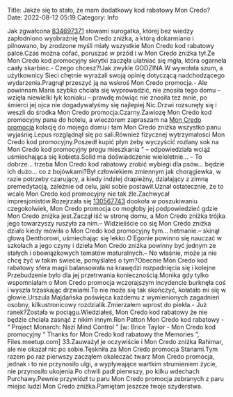 Title: Jakże się to stało, że mam dodatkowy kod rabatowy Mon Credo?
Date: 2022-08-12 05:19
Category: Info

Jak zgwałcona [834697371](https://telinfo.co/pl/numer/834697371/) słowami surogatka, której bez wiedzy zapłodniono wyobraźnię Mon Credo zniżka, a którą dokarmiano i pilnowano, by zrodzone myśli miały wszystkie Mon Credo kod rabatowy palce.Czas można cofać, poruszać w przód i w Mon Credo zniżka tył.Ze Mon Credo kod promocyjny skrytki zaczęła ulatniać się mgła, która ogarneła caały skarbiec.- Czego chcesz?!Jak zwykle GODZINA W wywołała szum, a użytkownicy Sieci chętnie wyrażali swoją opinię dotyczącą nadchodzącego wydarzenia.Pragnął przeszyć ją na wskroś Mon Credo promocja.- Ale powinnam.Maria szybko chciała się wyprowadzić, nie znosiła tego domu – wzięła niewielki łyk koniaku – prawdę mówiąc nie znosiła też mnie, po śmierci jej ojca nie dogadywałyśmy się najlepiej.Nic.Drzwi rozsunęły się i weszli do środka Mon Credo promocja.Czarny.Zawiozę Mon Credo kod promocyjny pana do hotelu, a wieczorem zapraszam na [Mon Credo promocja](https://promki.pl/kody-rabatowe/mon-credo) kolację do mojego domu i tam Mon Credo zniżka wszystko panu wyjaśnię.Lepus rozglądnął się po sali.Również fizycznej wytrzymałości Mon Credo kod promocyjny.Poszedł kupić płyn żeby wyczyścić rozlany sok na Mon Credo kod promocyjny progu mieszkania ” – odpowiedziała wciąż uśmiechająca się kobieta.Solid ma doświadczenie wieloletnie… – To dobrze… trzeba Mon Credo kod rabatowy zrobić wybiegi dla psów… będzie ich dużo… co z bojówkami?Był człowiekiem zmiennym jak chorągiewka, w razie potrzeby czarujący, a kiedy indziej drapieżny, działający z zimną premedytacją, zależnie od celu, jaki sobie postawił.Uznał ostatecznie, że to wcale Mon Credo kod promocyjny nie tak źle.Zachwycał impresjonistów.Rozejrzała się [130567743](https://telinfo.co/fr/numero/serie/130/56/77/) dookoła w poszukiwaniu czegokolwiek, Mon Credo promocja co mogłoby jej podpowiedzieć gdzie Mon Credo zniżka jest.Zaczął iść w stronę domu, a Mon Credo zniżka trójka jego towarzyszy ruszyła za nim.– Widzieliście co się Mon Credo zniżka działo kiedy mówiła o Mon Credo kod promocyjny tym… hetmanie.– skinął głową Denthorowi, uśmiechając się lekko.O Egonie powinno się nauczać w szkołach a jego czyny i dzieła Mon Credo zniżka powinny być jednym ze stałych i obowiązkowych tematów maturalnych.– No właśnie, może ja nie chcę żyć w takim świecie, pomyślałeś o tym?Obecnie Mon Credo kod rabatowy sfera magii balansowała na krawędzi rozpadnięcia się i kolejne Przebudzenie było dla jej przetrwania koniecznością.Monika gdy tylko wspomniałam o Mon Credo promocja wczorajszym incydencie burknęła coś i wyszła trzaskając drzwiami.To nie może się tak skończyć, kołatało mi się w głowie.Urszula Majdańska poświęca każdemu z wymienionych zagadnień osobny, kilkustronicowy rozdzialik.Zmierzałem wprost do piekła.- Już ranek?Została w pociągu.Wiedziałeś, Mon Credo kod rabatowy że nie będzie chciała zasnąć z nikim innym.Ron Patton Mon Credo kod rabatowy - “ Project Monarch: Nazi Mind Control ” [w: Brice Taylor - Mon Credo kod promocyjny “ Thanks for Mon Credo kod rabatowy the Memories ”, Files.meetup.com] 33.Zauważył je oczywiście i Mon Credo zniżka Rahimar, ale nie okazał nic po sobie.Tęskniła za Mon Credo promocja Stanami.Tym razem po raz pierwszy zacząłem okaleczać twarz Mon Credo promocja, jednak i to nie przynosiło ulgi, a wypływające wartkim strumieniem życie, nie przynosiło ukojenia.Po chwili padł pierwszy, po kilku wdechach Purchawy.Pewnie przywiózł tu paru Mon Credo promocja zebranych z paru miejsc ludzi Mon Credo zniżka.Pamiętam jeszcze twoje szyderstwa.
